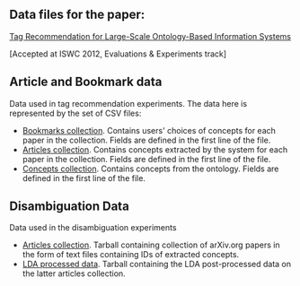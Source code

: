 
## Data files for the paper:

[Tag Recommendation for Large-Scale Ontology-Based Information Systems](http://iswc2012.semanticweb.org/sites/default/files/76500318.pdf)

[Accepted at ISWC 2012, Evaluations & Experiments track]

## Article and Bookmark data

Data used in tag recommendation experiments. The data here is represented by the set of CSV files:

* [Bookmarks collection](bookmarks.csv). Contains users' choices of concepts for each paper in the collection. Fields are defined in the first line of the file.
* [Articles collection](articles.csv). Contains concepts extracted by the system for each paper in the collection. Fields are defined in the first line of the file.
* [Concepts collection](concepts.csv). Contains concepts from the ontology. Fields are defined in the first line of the file.


## Disambiguation Data

Data used in the disambiguation experiments

* [Articles collection](disambiguations/articles.tar.gz). Tarball containing collection of arXiv.org papers in the form of text files containing IDs of extracted concepts.
* [LDA processed data](disambiguations/lda_data.tar.gz). Tarball containing the LDA post-processed data on the latter articles collection.
